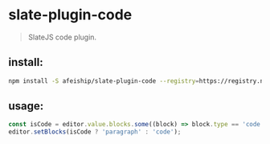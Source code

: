 # slate-plugin-code
> SlateJS code plugin.


## install:
```bash
npm install -S afeiship/slate-plugin-code --registry=https://registry.npm.taobao.org
```

## usage:
```js
const isCode = editor.value.blocks.some((block) => block.type == 'code');
editor.setBlocks(isCode ? 'paragraph' : 'code');
```
